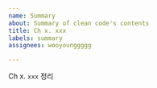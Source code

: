 ```yaml
---
name: Summary
about: Summary of clean code's contents
title: Ch x. xxx
labels: summary
assignees: wooyounggggg

---
```


Ch x. `xxx` 정리
